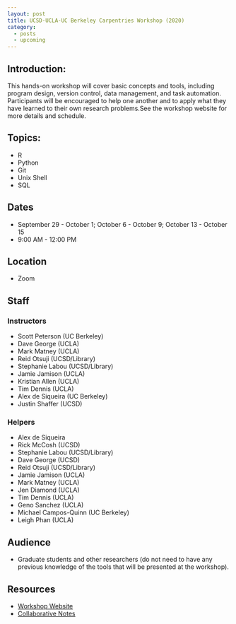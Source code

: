 ```yaml
---
layout: post
title: UCSD-UCLA-UC Berkeley Carpentries Workshop (2020)
category:
  - posts
  - upcoming
---
```


## Introduction:

This hands-on workshop will cover basic concepts and tools, including program design, version control, data management, and task automation. Participants will be encouraged to help one another and to apply what they have learned to their own research problems.See the workshop website for more details and schedule.


## Topics:

* R
* Python
* Git
* Unix Shell
* SQL

## Dates

* September 29 - October 1; October 6 - October 9; October 13 - October 15
* 9:00 AM - 12:00 PM


## Location

* Zoom


## Staff

### Instructors
* Scott Peterson (UC Berkeley)
* Dave George (UCLA)
* Mark Matney (UCLA)
* Reid Otsuji (UCSD/Library)
* Stephanie Labou (UCSD/Library)
* Jamie Jamison (UCLA)
* Kristian Allen (UCLA)
* Tim Dennis (UCLA)
* Alex de Siqueira (UC Berkeley)
* Justin Shaffer (UCSD)

### Helpers
* Alex de Siqueira
* Rick McCosh (UCSD)
* Stephanie Labou (UCSD/Library)
* Dave George (UCSD)
* Reid Otsuji (UCSD/Library)
* Jamie Jamison (UCLA)
* Mark Matney (UCLA)
* Jen Diamond (UCLA)
* Tim Dennis (UCLA)
* Geno Sanchez (UCLA)
* Michael Campos-Quinn (UC Berkeley)
* Leigh Phan (UCLA)


## Audience

* Graduate students and other researchers (do not need to have any previous knowledge of the tools that will be presented at the workshop).


## Resources

* [Workshop Website](https://ucla-data-science-center.github.io/2020-09-28-ucb-ucla-ucsd/)
* [Collaborative Notes](https://pad.carpentries.org/2020-09-uc)
